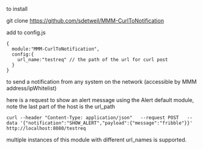 to install

git clone https://github.com/sdetweil/MMM-CurlToNotification

add to config.js

```
{ 
  module:"MMM-CurlToNotification",
  config:{
    url_name:"testreq" // the path of the url for curl post
  }
}
```

to send a notification from any system on the network (accessible by MMM address/ipWhitelist)

here is a request to show an alert message using the Alert default module, note the last part of the host is the url_path

```
curl --header "Content-Type: application/json"   --request POST   --data '{"notification":"SHOW_ALERT","payload":{"message":"fribble"}}' http://localhost:8080/testreq
```

multiple instances of this module with  different url_names is supported.




